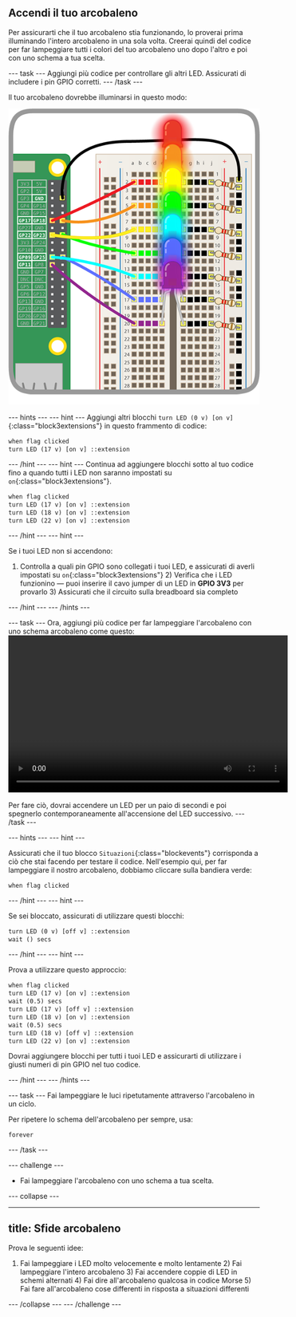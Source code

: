 ## Accendi il tuo arcobaleno

Per assicurarti che il tuo arcobaleno stia funzionando, lo proverai prima illuminando l'intero arcobaleno in una sola volta. Creerai quindi del codice per far lampeggiare tutti i colori del tuo arcobaleno uno dopo l'altro e poi con uno schema a tua scelta.

\--- task \--- Aggiungi più codice per controllare gli altri LED. Assicurati di includere i pin GPIO corretti. \--- /task \---

Il tuo arcobaleno dovrebbe illuminarsi in questo modo:

![Arcobaleno acceso](images/rainbowlit.png)

\--- hints \--- \--- hint \--- Aggiungi altri blocchi `turn LED (0 v) [on v]`{:class="block3extensions"} in questo frammento di codice:

```blocks3
when flag clicked
turn LED (17 v) [on v] ::extension
```

\--- /hint \--- \--- hint \--- Continua ad aggiungere blocchi sotto al tuo codice fino a quando tutti i LED non saranno impostati su `on`{:class="block3extensions"}.

```blocks3
when flag clicked
turn LED (17 v) [on v] ::extension
turn LED (18 v) [on v] ::extension
turn LED (22 v) [on v] ::extension
```

\--- /hint \--- \--- hint \---

Se i tuoi LED non si accendono:

1) Controlla a quali pin GPIO sono collegati i tuoi LED, e assicurati di averli impostati su `on`{:class="block3extensions"} 2) Verifica che i LED funzionino — puoi inserire il cavo jumper di un LED in **GPIO 3V3** per provarlo 3) Assicurati che il circuito sulla breadboard sia completo

\--- /hint \--- \--- /hints \---

\--- task \--- Ora, aggiungi più codice per far lampeggiare l'arcobaleno con uno schema arcobaleno come questo:<video width="560" height="315" controls> <source src="resources/Scratch-GPIO-Pathways-5.mp4" type="video/mp4"> Il tuo browser non supporta il tag video, prova FireFox o Chrome. </video> 

Per fare ciò, dovrai accendere un LED per un paio di secondi e poi spegnerlo contemporaneamente all'accensione del LED successivo. \--- /task \---

\--- hints \--- \--- hint \---

Assicurati che il tuo blocco `Situazioni`{:class="blockevents"} corrisponda a ciò che stai facendo per testare il codice. Nell'esempio qui, per far lampeggiare il nostro arcobaleno, dobbiamo cliccare sulla bandiera verde:

```blocks3
when flag clicked
```

\--- /hint \--- \--- hint \---

Se sei bloccato, assicurati di utilizzare questi blocchi:

```blocks3
turn LED (0 v) [off v] ::extension
wait () secs
```

\--- /hint \--- \--- hint \---

Prova a utilizzare questo approccio:

```blocks3
when flag clicked
turn LED (17 v) [on v] ::extension
wait (0.5) secs
turn LED (17 v) [off v] ::extension
turn LED (18 v) [on v] ::extension
wait (0.5) secs
turn LED (18 v) [off v] ::extension
turn LED (22 v) [on v] ::extension
```

Dovrai aggiungere blocchi per tutti i tuoi LED e assicurarti di utilizzare i giusti numeri di pin GPIO nel tuo codice.

\--- /hint \--- \--- /hints \---

\--- task \--- Fai lampeggiare le luci ripetutamente attraverso l'arcobaleno in un ciclo.

Per ripetere lo schema dell'arcobaleno per sempre, usa:

```blocks3
forever
```

\--- /task \---

\--- challenge \---

+ Fai lampeggiare l'arcobaleno con uno schema a tua scelta.

\--- collapse \---

* * *

## title: Sfide arcobaleno

Prova le seguenti idee:

1) Fai lampeggiare i LED molto velocemente e molto lentamente 2) Fai lampeggiare l'intero arcobaleno 3) Fai accendere coppie di LED in schemi alternati 4) Fai dire all'arcobaleno qualcosa in codice Morse 5) Fai fare all'arcobaleno cose differenti in risposta a situazioni differenti

\--- /collapse \--- \--- /challenge \---